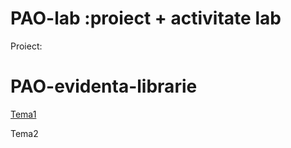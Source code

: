 # PAO-lab :proiect + activitate lab

Proiect:
# PAO-evidenta-librarie

[Tema1](https://github.com/ZahariaDiana132/PAO-lab/blob/tema1/README.md)


Tema2
